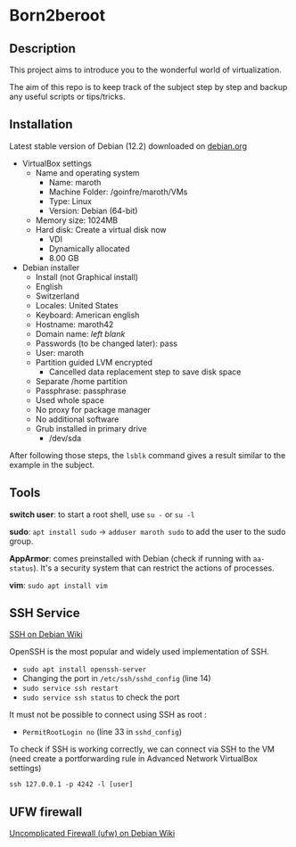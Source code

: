 # Born2beroot

## Description
This project aims to introduce you to the wonderful world of virtualization.

The aim of this repo is to keep track of the subject step by step and backup any useful scripts or tips/tricks.

## Installation
Latest stable version of Debian (12.2) downloaded on [debian.org](https://www.debian.org/)

- VirtualBox settings
	- Name and operating system
		- Name: maroth
		- Machine Folder: /goinfre/maroth/VMs
		- Type: Linux
		- Version: Debian (64-bit)
	- Memory size: 1024MB
	- Hard disk: Create a virtual disk now
		- VDI
		- Dynamically allocated
		- 8.00 GB
- Debian installer
	- Install (not Graphical install)
	- English
	- Switzerland
	- Locales: United States
	- Keyboard: American english
	- Hostname: maroth42
	- Domain name: *left blank*
	- Passwords (to be changed later): pass
	- User: maroth
	- Partition guided LVM encrypted
		- Cancelled data replacement step to save disk space
	- Separate /home partition
	- Passphrase: passphrase
	- Used whole space
	- No proxy for package manager
	- No additional software
	- Grub installed in primary drive
		- /dev/sda

After following those steps, the `lsblk` command gives a result similar to the example in the subject.

## Tools
**switch user**: to start a root shell, use `su -` or `su -l`

**sudo**: `apt install sudo` -> `adduser maroth sudo` to add the user to the sudo group.

**AppArmor**: comes preinstalled with Debian (check if running with `aa-status`). It's a security system that can restrict the actions of processes.

**vim**: `sudo apt install vim`

## SSH Service
[SSH on Debian Wiki](https://wiki.debian.org/SSH)

OpenSSH is the most popular and widely used implementation of SSH.

- `sudo apt install openssh-server`
- Changing the port in `/etc/ssh/sshd_config` (line 14)
- `sudo service ssh restart`
- `sudo service ssh status` to check the port

It must not be possible to connect using SSH as root :

- `PermitRootLogin no` (line 33 in `sshd_config`)

To check if SSH is working correctly, we can connect via SSH to the VM (need create a portforwarding rule in Advanced Network VirtualBox settings)

`ssh 127.0.0.1 -p 4242 -l [user]`

## UFW firewall
[Uncomplicated Firewall (ufw) on Debian Wiki](https://wiki.debian.org/Uncomplicated%20Firewall%20%28ufw%29)

